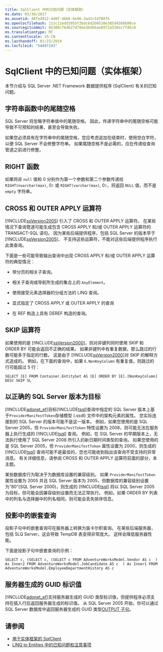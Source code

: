 ```yaml
---
title: SqlClient 中的已知问题（实体框架）
ms.date: 03/30/2017
ms.assetid: 48fe4912-4d0f-46b6-be96-3a42c54780f6
ms.openlocfilehash: 112c11edd3955f2bdc6d2b0510e385d4560b80ce
ms.sourcegitcommit: 6b308cf6d627d78ee36dbbae8972a310ac7fd6c8
ms.translationtype: MT
ms.contentlocale: zh-CN
ms.lasthandoff: 01/23/2019
ms.locfileid: "54497243"
---
```

# <a name="known-issues-in-sqlclient-for-entity-framework"></a>SqlClient 中的已知问题（实体框架）
本节介绍与 SQL Server .NET Framework 数据提供程序 (SqlClient) 有关的已知问题。  
  
## <a name="trailing-spaces-in-string-functions"></a>字符串函数中的尾随空格  
 SQL Server 将忽略字符串值中的尾随空格。 因此，传递字符串中的尾随空格可能导致不可预知的结果，甚至会导致失败。  
  
 如果您必须具有在字符串中的尾随空格，您应考虑追加在结束时，使用空白字符，以便 SQL Server 不会修整字符串。 如果尾随空格不是必需的，应在传递给查询管道之前进行修整。  
  
## <a name="right-function"></a>RIGHT 函数  
 如果将非 `null` 值和 0 分别作为第一个参数和第二个参数传递给 `RIGHT(nvarchar(max)`, 0`)` 或 `RIGHT(varchar(max)`, 0`)`，将返回 `NULL` 值，而不是 `empty` 字符串。  
  
## <a name="cross-and-outer-apply-operators"></a>CROSS 和 OUTER APPLY 运算符  
 [!INCLUDE[ssVersion2005](../../../../../includes/ssversion2005-md.md)] 引入了 CROSS 和 OUTER APPLY 运算符。 在某些情况下查询管道可能生成包含 CROSS APPLY 和/或 OUTER APPLY 运算符的 TRANSACT-SQL 语句。 因为某些后端提供程序，包括 SQL Server 的版本早于[!INCLUDE[ssVersion2005](../../../../../includes/ssversion2005-md.md)]、 不支持这些运算符，不能对这些后端提供程序执行此类查询。  
  
 下面是一些可能导致输出查询中出现 CROSS APPLY 和/或 OUTER APPLY 运算符的典型情况：  
  
-   带分页的相关子查询。  
  
-   相关子查询或导航所生成的集合上的 `AnyElement`。  
  
-   使用接受元素选择器的分组方法的 LINQ 查询。  
  
-   显式指定了 CROSS APPLY 或 OUTER APPLY 的查询  
  
-   在 REF 构造上具有 DEREF 构造的查询。  
  
## <a name="skip-operator"></a>SKIP 运算符  
 如果使用的是 [!INCLUDE[ssVersion2000](../../../../../includes/ssversion2000-md.md)]，则对非键列同时使用 SKIP 和 ORDER BY 可能会返回不正确的结果。 如果非键列中有重复数据，那么跳过的行数可能多于指定的行数。 这是由于 [!INCLUDE[ssVersion2000](../../../../../includes/ssversion2000-md.md)]对 SKIP 的解释方式造成的。 例如，在下面的查询中，如果 `E.NonKeyColumn` 有重复值，则跳过的行可能超过 5 行：  
  
```  
SELECT [E] FROM Container.EntitySet AS [E] ORDER BY [E].[NonKeyColumn] DESC SKIP 5L  
```  
  
## <a name="targeting-the-correct-sql-server-version"></a>以正确的 SQL Server 版本为目标  
 [!INCLUDE[adonet_ef](../../../../../includes/adonet-ef-md.md)]目标[!INCLUDE[tsql](../../../../../includes/tsql-md.md)]查询中指定的 SQL Server 版本上基于`ProviderManifestToken`存储模型 (.ssdl) 文件中的架构元素的属性。 您实际连接到的 SQL Server 的版本可能不是这一版本。 例如，如果您使用的是 SQL Server 2005，但 `ProviderManifestToken` 特性设置为 2008，则可能无法在服务器上执行生成的 [!INCLUDE[tsql](../../../../../includes/tsql-md.md)] 查询。 例如，在 SQL Server 的早期版本上，无法执行使用了 SQL Server 2008 所引入的新日期时间类型的查询。 如果您使用的是 SQL Server 2005，但 `ProviderManifestToken` 属性设置为 2000，则生成的 [!INCLUDE[tsql](../../../../../includes/tsql-md.md)] 查询可能不是最佳的，您也可能收到指出该查询不受支持的异常消息。 有关详细信息，请参阅 CROSS 和 OUTER APPLY 运算符前面的部分，本主题。  
  
 某些数据库行为取决于为数据库设置的兼容级别。 如果 `ProviderManifestToken` 属性设置为 2005 并且 SQL Server 版本为 2005，但数据库的兼容级别设置为“80”(SQL Server 2000)，则生成的 [!INCLUDE[tsql](../../../../../includes/tsql-md.md)] 将以 SQL Server 2005 为目标，但可能会因兼容级别设置而无法正常执行。 例如，如果 ORDER BY 列表中的列名与选择器中的列名相同，则可能会丢失排序信息。  
  
## <a name="nested-queries-in-projection"></a>投影中的嵌套查询  
 投影子句中的嵌套查询可在服务器上转换为笛卡尔积查询。 在某些后端服务器，包括 SLQ Server，这会导致 TempDB 表变得非常庞大。 这样会降低服务器性能。  
  
 下面是投影子句中嵌套查询的示例：  
  
```  
SELECT c, (SELECT c, (SELECT c FROM AdventureWorksModel.Vendor AS c  ) As Inner2 FROM AdventureWorksModel.JobCandidate AS c  ) As Inner1 FROM AdventureWorksModel.EmployeeDepartmentHistory AS c  
```  
  
## <a name="server-generated-guid-identity-values"></a>服务器生成的 GUID 标识值  
 [!INCLUDE[adonet_ef](../../../../../includes/adonet-ef-md.md)]支持服务器生成的 GUID 类型标识值，但提供程序必须支持在插入行后返回服务器生成的标识值。 从 SQL Server 2005 开始，你可以通过 SQL Server 数据库中返回服务器生成的 GUID 类型[OUTPUT 子句](https://go.microsoft.com/fwlink/?LinkId=169400)。  
  
## <a name="see-also"></a>请参阅
- [用于实体框架的 SqlClient](../../../../../docs/framework/data/adonet/ef/sqlclient-for-the-entity-framework.md)
- [LINQ to Entities 中的已知问题和注意事项](../../../../../docs/framework/data/adonet/ef/language-reference/known-issues-and-considerations-in-linq-to-entities.md)

